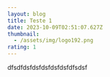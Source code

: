 ```yaml
---
layout: blog
title: Teste 1
date: 2023-10-09T02:51:07.627Z
thumbnail:
  - /assets/img/logo192.png
rating: 1
---
```

dfsdfdsfdsfdsfdsfdsfdfsdsf